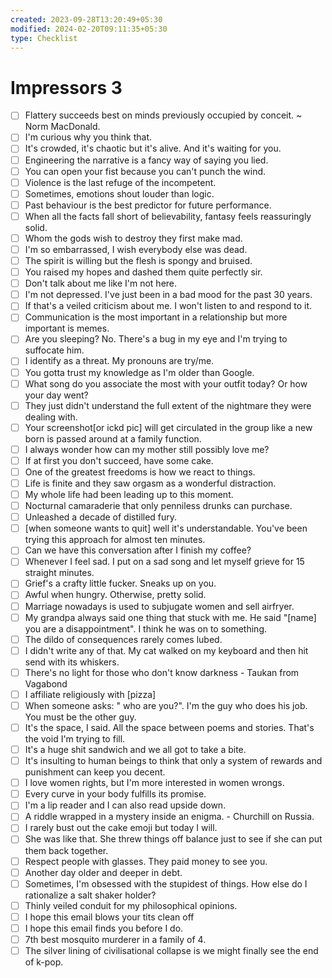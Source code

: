 ```yaml
---
created: 2023-09-28T13:20:49+05:30
modified: 2024-02-20T09:11:35+05:30
type: Checklist
---
```


# Impressors 3

- [ ] Flattery succeeds best on minds previously occupied by conceit. ~ Norm MacDonald.
- [ ] I'm curious why you think that.
- [ ] It's crowded, it's chaotic but it's alive. And it's waiting for you.
- [ ] Engineering the narrative is a fancy way of saying you lied.
- [ ] You can open your fist because you can't punch the wind.
- [ ] Violence is the last refuge of the incompetent.
- [ ] Sometimes, emotions shout louder than logic.
- [ ] Past behaviour is the best predictor for future performance.
- [ ] When all the facts fall short of believability, fantasy feels reassuringly solid.
- [ ] Whom the gods wish to destroy they first make mad.
- [ ] I'm so embarrassed, I wish everybody else was dead.
- [ ] The spirit is willing but the flesh is spongy and bruised.
- [ ] You raised my hopes and dashed them quite perfectly sir.
- [ ] Don't talk about me like I'm not here.
- [ ] I'm not depressed. I've just been in a bad mood for the past 30 years.
- [ ] If that's a veiled criticism about me. I won't listen to and respond to it.
- [ ] Communication is the most important in a relationship but more important is memes.
- [ ] Are you sleeping? No. There's a bug in my eye and I'm trying to suffocate him.
- [ ] I identify as a threat. My pronouns are try/me.
- [ ] You gotta trust my knowledge as I'm older than Google.
- [ ] What song do you associate the most with your outfit today? Or how your day went?
- [ ] They just didn't understand the full extent of the nightmare they were dealing with.
- [ ] Your screenshot[or ickd pic] will get circulated in the group like a new born is passed around at a family function.
- [ ] I always wonder how can my mother still possibly love me?
- [ ] If at first you don't succeed, have some cake.
- [ ] One of the greatest freedoms is how we react to things.
- [ ] Life is finite and they saw orgasm as a wonderful distraction.
- [ ] My whole life had been leading up to this moment.
- [ ] Nocturnal camaraderie that only penniless drunks can purchase.
- [ ] Unleashed a decade of distilled fury.
- [ ] [when someone wants to quit] well it's understandable. You've been trying this approach for almost ten minutes.
- [ ] Can we have this conversation after I finish my coffee?
- [ ] Whenever I feel sad. I put on a sad song and let myself grieve for 15 straight minutes.
- [ ] Grief's a crafty little fucker. Sneaks up on you.
- [ ] Awful when hungry. Otherwise, pretty solid.
- [ ] Marriage nowadays is used to subjugate women and sell airfryer.
- [ ] My grandpa always said one thing that stuck with me. He said "[name] you are a disappointment". I think he was on to something.
- [ ] The dildo of consequences rarely comes lubed.
- [ ] I didn't write any of that. My cat walked on my keyboard and then hit send with its whiskers.
- [ ] There's no light for those who don't know darkness - Taukan from Vagabond
- [ ] I affiliate religiously with [pizza]
- [ ] When someone asks: " who are you?". I'm the guy who does his job. You must be the other guy.
- [ ] It's the space, I said. All the space between poems and stories. That's the void I'm trying to fill.
- [ ] It's a huge shit sandwich and we all got to take a bite.
- [ ] It's insulting to human beings to think that only a system of rewards and punishment can keep you decent.
- [ ] I love women rights, but I'm more interested in women wrongs.
- [ ] Every curve in your body fulfills its promise.
- [ ] I'm a lip reader and I can also read upside down.
- [ ] A riddle wrapped in a mystery inside an enigma. - Churchill on Russia.
- [ ] I rarely bust out the cake emoji but today I will.
- [ ] She was like that. She threw things off balance just to see if she can put them back together.
- [ ] Respect people with glasses. They paid money to see you.
- [ ] Another day older and deeper in debt.
- [ ] Sometimes, I'm obsessed with the stupidest of things. How else do I rationalize a salt shaker holder?
- [ ] Thinly veiled conduit for my philosophical opinions.
- [ ] I hope this email blows your tits clean off
- [ ] I hope this email finds you before I do.
- [ ] 7th best mosquito murderer in a family of 4.
- [ ] The silver lining of civilisational collapse is we might finally see the end of k-pop.
